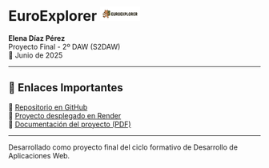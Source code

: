 # EuroExplorer <img src="src/main/resources/static/img/logo.jpg" alt="logo" width="80"/>

**Elena Díaz Pérez**  
Proyecto Final - 2º DAW (S2DAW)  
📅 Junio de 2025  

---

## 📎 Enlaces Importantes

🔗 [Repositorio en GitHub](https://github.com/elenadiazp/EuroExplorer)  
🔗 [Proyecto desplegado en Render](https://euroexplorer.onrender.com)  
📄 [Documentación del proyecto (PDF)](./documentacion.pdf) 

---

Desarrollado como proyecto final del ciclo formativo de Desarrollo de Aplicaciones Web.  

